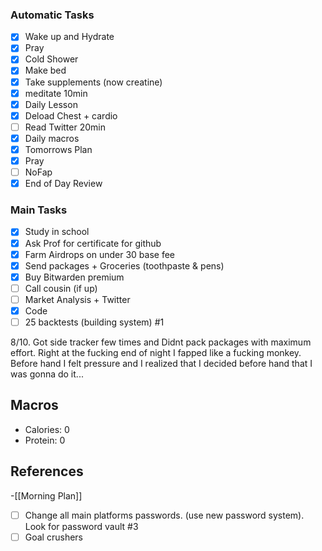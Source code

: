 ### Automatic Tasks
 
- [x] Wake up and Hydrate
- [x] Pray
- [x] Cold Shower
- [x] Make bed
- [x] Take supplements (now creatine)
- [x] meditate 10min
- [x] Daily Lesson
- [x] Deload Chest + cardio
- [ ] Read Twitter 20min 
- [x] Daily macros
- [x] Tomorrows Plan
- [x] Pray
- [ ] NoFap
- [x] End of Day Review

### Main Tasks
 
- [x] Study in school
- [x] Ask Prof for certificate for github
- [x] Farm Airdrops on under 30 base fee
- [x] Send packages  + Groceries (toothpaste & pens)
- [x] Buy Bitwarden premium
- [ ] Call cousin (if up)
- [ ] Market Analysis + Twitter 
- [x] Code
- [ ] 25 backtests (building  system) #1

8/10. Got side tracker few times and Didnt pack packages with maximum effort. Right at the fucking end of night I fapped like a fucking monkey. Before hand I felt pressure and I realized that I decided before hand that I was gonna do it...



## Macros

- Calories: 0
- Protein: 0
## References
<!-- Links to pages not referenced in the content -->
-[[Morning Plan]]


- [ ] Change all main platforms passwords. (use new password system). Look for password vault #3
- [ ] Goal crushers